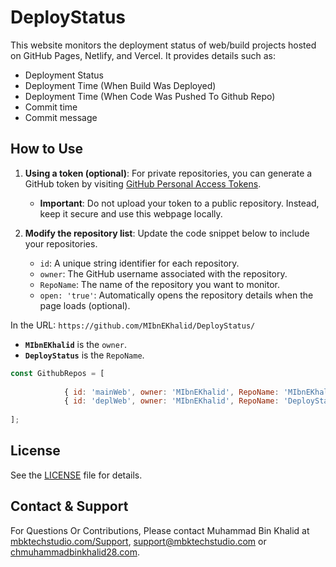 # DeployStatus



This website monitors the deployment status of web/build projects hosted on GitHub Pages, Netlify, and Vercel. It provides details such as:
- Deployment Status
- Deployment Time (When Build Was Deployed)
- Deployment Time (When Code Was Pushed To Github Repo) 
- Commit time 
- Commit message


## How to Use  


1. **Using a token (optional)**: For private repositories, you can generate a GitHub token by visiting [GitHub Personal Access Tokens](https://github.com/settings/tokens).  
   - **Important**: Do not upload your token to a public repository. Instead, keep it secure and use this webpage locally.  

2. **Modify the repository list**: Update the code snippet below to include your repositories.  
   - `id`: A unique string identifier for each repository.  
   - `owner`: The GitHub username associated with the repository.  
   - `RepoName`: The name of the repository you want to monitor.  
   - `open: 'true'`: Automatically opens the repository details when the page loads (optional).  

In the URL: `https://github.com/MIbnEKhalid/DeployStatus/`  
- **`MIbnEKhalid`** is the `owner`.  
- **`DeployStatus`** is the `RepoName`.  

```javascript
const GithubRepos = [
    
            { id: 'mainWeb', owner: 'MIbnEKhalid', RepoName: 'MIbnEKhalid.github.io', open: 'true' },
            { id: 'deplWeb', owner: 'MIbnEKhalid', RepoName: 'DeployStatus' }
    
];
```



## License

See the [LICENSE](LICENSE) file for details.
 
## Contact & Support

For Questions Or Contributions, Please contact Muhammad Bin Khalid at [mbktechstudio.com/Support](https://mbktechstudio.com/Support/?Project=DeployStatus), [support@mbktechstudio.com](mailto:support@mbktechstudio.com) or [chmuhammadbinkhalid28.com](mailto:chmuhammadbinkhalid28.com).
